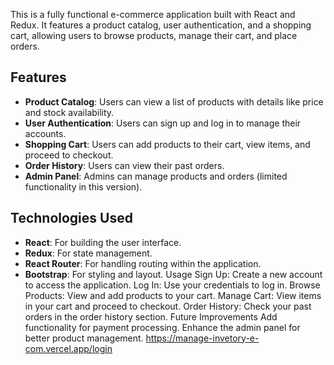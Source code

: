 This is a fully functional e-commerce application built with React and Redux. It features a product catalog, user authentication, and a shopping cart, allowing users to browse products, manage their cart, and place orders.

## Features

- **Product Catalog**: Users can view a list of products with details like price and stock availability.
- **User Authentication**: Users can sign up and log in to manage their accounts.
- **Shopping Cart**: Users can add products to their cart, view items, and proceed to checkout.
- **Order History**: Users can view their past orders.
- **Admin Panel**: Admins can manage products and orders (limited functionality in this version).

## Technologies Used

- **React**: For building the user interface.
- **Redux**: For state management.
- **React Router**: For handling routing within the application.
- **Bootstrap**: For styling and layout.
Usage
Sign Up: Create a new account to access the application.
Log In: Use your credentials to log in.
Browse Products: View and add products to your cart.
Manage Cart: View items in your cart and proceed to checkout.
Order History: Check your past orders in the order history section.
Future Improvements
Add functionality for payment processing.
Enhance the admin panel for better product management.
https://manage-invetory-e-com.vercel.app/login
